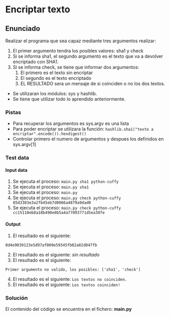 # Encriptar texto
## Enunciado
Realizar el programa que sea capaz mediante tres argumentos realizar:
1. El primer argumento tendra los posibles valores: sha1 y check
2. Si se informa sha1, el segundo argumento es el texto que va a devolver encriptado con SHA1.
3. Si se informa check, se tiene que informar dos argumentos:
   1. El primero es el texto sin encriptar
   2. El segundo es el texto encriptado 
   3. EL RESULTADO sera un mensaje de si coinciden o no los dos textos.


* Se utilizaran los módulos: sys y hashlib.
* Se tiene que utilizar todo lo aprendido anteriormente.

### Pistas
* Para recuperar los argumentos es sys.argv es una lista
* Para poder encriptar se utilizara la función: `hashlib.sha1("texto a encriptar".encode()).hexdigest()`
* Controlar primero el numero de argumentos y despues los definidos en sys.argv[1]


### Test data
#### Input data
1. Se ejecuta el proceso: `main.py sha1 python-cuffy`
2. Se ejecuta el proceso: `main.py sha1 `
3. Se ejecuta el proceso: `main.py`
4. Se ejecuta el proceso: `main.py check python-cuffy 85d3383e3a2fb45eb7d0066a4879a9dad0`
5. Se ejecuta el proceso: `main.py check python-cuffy cc15110eb8a18b490e8b5a4a77093771d5ea30fe`

#### Output
1. El resultado es el siguiente: 
```
0d4e9039123e5d97af009e59345fb02a82d047fb
```
2. El resultado es el siguiente: *sin resultado*
3. El resultado es el siguiente: 
``` 
Primer argumento no valido, los posibles: ['sha1', 'check']
```
4. El resultado es el siguiente: `Los textos no coinciden.`
5. El resultado es el siguiente: `Los textos coinciden!`

### Solución
El contenido del código se encuentra en el fichero: **main.py**
